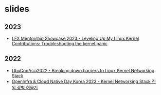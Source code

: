 # slides

## 2023
- [LFX Mentorship Showcase 2023 - Leveling Up My Linux Kernel Contributions: Troubleshooting the kernel panic](https://github.com/claudiajkang/slides/tree/main/LFXshowcase2023)

## 2022
- [UbuConAsia2022 - Breaking down barriers to Linux Kernel Networking Stack](https://github.com/claudiajkang/slides/tree/main/UbuConAsia2022)
- [OpenInfra & Cloud Native Day Korea 2022 - Kernel Networking Stack 진입 장벽 허물기](https://github.com/claudiajkang/slides/tree/main/OICDKorea2022)
